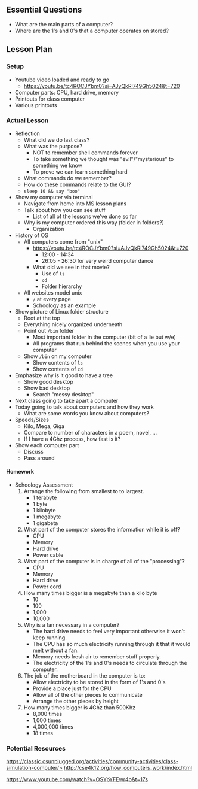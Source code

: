 ## Essential Questions

- What are the main parts of a computer?
- Where are the 1's and 0's that a computer operates on stored?

## Lesson Plan

### Setup

- Youtube video loaded and ready to go
    - https://youtu.be/tc4ROCJYbm0?si=AJyQkRl749Gh5024&t=720
- Computer parts: CPU, hard drive, memory
- Printouts for class computer
- Various printouts

### Actual Lesson

- Reflection
    - What did we do last class?
    - What was the purpose?
        - NOT to remember shell commands forever
        - To take something we thought was "evil"/"mysterious" to something we know
        - To prove we can learn something hard
    - What commands do we remember?
    - How do these commands relate to the GUI?
    - `sleep 10 && say "boo"`
- Show my computer via terminal
    - Navigate from home into MS lesson plans
    - Talk about how you can see stuff
        - List of all of the lessons we've done so far
    - Why is my computer ordered this way (folder in folders?)
        - Organization
- History of OS
    - All computers come from "unix"
        - https://youtu.be/tc4ROCJYbm0?si=AJyQkRl749Gh5024&t=720
            - 12:00 - 14:34
            - 26:05 - 26:30 for very weird computer dance
        - What did we see in that movie?
            - Use of `ls`
            - `cd`
            - Folder hierarchy
    - All websites model unix
        - `/` at every page
        - Schoology as an example
- Show picture of Linux folder structure
    - Root at the top
    - Everything nicely organized underneath
    - Point out `/bin` folder
        - Most important folder in the computer (bit of a lie but w/e)
        - All programs that run behind the scenes when you use your computer
    - Show `/bin` on my computer
        - Show contents of `ls`
        - Show contents of `cd`
- Emphasize why is it good to have a tree
    - Show good desktop
    - Show bad desktop
        - Search "messy desktop"
- Next class going to take apart a computer
- Today going to talk about computers and how they work
    - What are some words you know about computers?
- Speeds/Sizes
    - Kilo, Mega, Giga
    - Compare to number of characters in a poem, novel, ...
    - If I have a 4Ghz process, how fast is it?
- Show each computer part
    - Discuss
    - Pass around

#### Homework

- Schoology Assessment
    1. Arrange the following from smallest to to largest.
        - 1 terabyte
        - 1 byte
        - 1 kilobyte
        - 1 megabyte
        - 1 gigabeta
    2. What part of the computer stores the information while it is off?
        - CPU
        - Memory
        - Hard drive
        - Power cable
    3. What part of the computer is in charge of all of the "processing"?
        - CPU
        - Memory
        - Hard drive
        - Power cord
    4. How many times bigger is a megabyte than a kilo byte
        - 10
        - 100
        - 1,000
        - 10,000
    5. Why is a fan necessary in a computer?
        - The hard drive needs to feel very important otherwise it won't keep running.
        - The CPU has so much electricity running through it that it would melt without a fan.
        - Memory needs fresh air to remember stuff properly.
        - The electricity of the 1's and 0's needs to circulate through the computer.
    6. The job of the motherboard in the computer is to:
        - Allow electricity to be stored in the form of 1's and 0's
        - Provide a place just for the CPU
        - Allow all of the other pieces to communicate
        - Arrange the other pieces by height
    7. How many times bigger is 4Ghz than 500Khz
        - 8,000 times
        - 1,000 times
        - 4,000,000 times
        - 18 times

### Potential Resources

https://classic.csunplugged.org/activities/community-activities/class-simulation-computer/>
http://cse4k12.org/how_computers_work/index.html

https://www.youtube.com/watch?v=OSYpYFEwr4o&t=17s